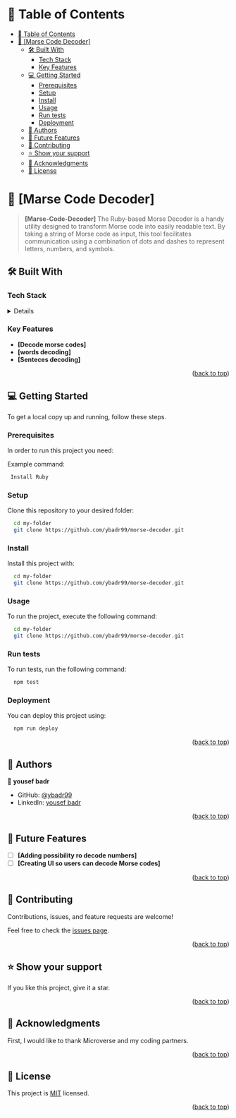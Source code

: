 <a name="readme-top"></a>


<!-- TABLE OF CONTENTS -->

# 📗 Table of Contents

- [📗 Table of Contents](#-table-of-contents)
- [📖 \[Marse Code Decoder\] ](#-marse-code-decoder-)
  - [🛠 Built With ](#-built-with-)
    - [Tech Stack ](#tech-stack-)
    - [Key Features ](#key-features-)
  - [💻 Getting Started ](#-getting-started-)
    - [Prerequisites](#prerequisites)
    - [Setup](#setup)
    - [Install](#install)
    - [Usage](#usage)
    - [Run tests](#run-tests)
    - [Deployment](#deployment)
  - [👥 Authors ](#-authors-)
  - [🔭 Future Features ](#-future-features-)
  - [🤝 Contributing ](#-contributing-)
  - [⭐️ Show your support ](#️-show-your-support-)
  - [🙏 Acknowledgments ](#-acknowledgments-)
  - [📝 License ](#-license-)

<!-- PROJECT DESCRIPTION -->

# 📖 [Marse Code Decoder] <a name="about-project"></a>

> **[Marse-Code-Decoder]** The Ruby-based Morse Decoder is a handy utility designed to transform Morse code into easily readable text. By taking a string of Morse code as input, this tool facilitates communication using a combination of dots and dashes to represent letters, numbers, and symbols.

## 🛠 Built With <a name="built-with"></a>

### Tech Stack <a name="tech-stack"></a>

<details>
Ruby
</details>


<!-- Features -->

### Key Features <a name="key-features"></a>

- **[Decode morse codes]**
- **[words decoding]**
- **[Senteces decoding]**

<p align="right">(<a href="#readme-top">back to top</a>)</p>

<!-- GETTING STARTED -->

## 💻 Getting Started <a name="getting-started"></a>

To get a local copy up and running, follow these steps.

### Prerequisites

In order to run this project you need:

Example command:

```sh
 Install Ruby
```

### Setup

Clone this repository to your desired folder:

```sh
  cd my-folder
  git clone https://github.com/ybadr99/morse-decoder.git
```

### Install

Install this project with:

```sh
  cd my-folder
  git clone https://github.com/ybadr99/morse-decoder.git
```

### Usage

To run the project, execute the following command:

```sh
  cd my-folder
  git clone https://github.com/ybadr99/morse-decoder.git
```

### Run tests

To run tests, run the following command:

```sh
  npm test
```

### Deployment

You can deploy this project using:

```sh
  npm run deploy
```

<p align="right">(<a href="#readme-top">back to top</a>)</p>

<!-- AUTHORS -->

## 👥 Authors <a name="authors"></a>

👤 **yousef badr**

- GitHub: [@ybadr99](https://github.com/ab-noori)
- LinkedIn: [yousef badr](https://www.linkedin.com/in/yousef-mohamed-badr)

<p align="right">(<a href="#readme-top">back to top</a>)</p>

<!-- FUTURE FEATURES -->

## 🔭 Future Features <a name="future-features"></a>

- [ ] **[Adding possibility ro decode numbers]**
- [ ] **[Creating UI so users can decode Morse codes]**

<p align="right">(<a href="#readme-top">back to top</a>)</p>

<!-- CONTRIBUTING -->

## 🤝 Contributing <a name="contributing"></a>

  Contributions, issues, and feature requests are welcome!

  Feel free to check the [issues page](https://github.com/ybadr99/morse-decoder/issues).

<p align="right">(<a href="#readme-top">back to top</a>)</p>

<!-- SUPPORT -->

## ⭐️ Show your support <a name="support"></a>

  If you like this project, give it a star.

<p align="right">(<a href="#readme-top">back to top</a>)</p>

<!-- ACKNOWLEDGEMENTS -->

## 🙏 Acknowledgments <a name="acknowledgements"></a>

  First, I would like to thank Microverse and my coding partners.

<p align="right">(<a href="#readme-top">back to top</a>)</p>


## 📝 License <a name="license"></a>

This project is [MIT](./LICENSE) licensed.

<p align="right">(<a href="#readme-top">back to top</a>)</p>